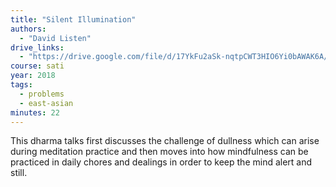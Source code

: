 ```yaml
---
title: "Silent Illumination"
authors:
  - "David Listen"
drive_links:
  - "https://drive.google.com/file/d/17YkFu2aSk-nqtpCWT3HIO6Yi0bAWAK6A/view?usp=drive_link"
course: sati
year: 2018
tags:
  - problems
  - east-asian
minutes: 22
---
```


This dharma talks first discusses the challenge of dullness which can arise during meditation practice and then moves into how mindfulness can be practiced in daily chores and dealings in order to keep the mind alert and still.
